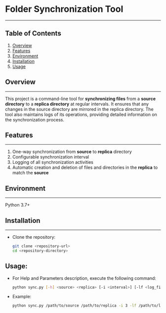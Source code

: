 # Folder Synchronization Tool
___

## Table of Contents

1. [Overview](#overview)
1. [Features](#features)
1. [Environment](#environment)
1. [Installation](#installation)
1. [Usage](#usage)

## Overview
___

This project is a command-line tool for __synchronizing files__ from a __source directory__ to a __replica directory__ at regular intervals. 
It ensures that any changes in the source directory are mirrored in the replica directory. The tool also maintains logs of its 
operations, providing detailed information on the synchronization process.

## Features
___

1. One-way synchronization from __source__ to __replica__ directory 
1. Configurable synchronization interval
1. Logging of all synchronization activities
1. Automatic creation and deletion of files and directories in the __replica__ to match the __source__

## Environment
___

Python 3.7+

## Installation
___

- Clone the repository:
    
    ```sh
    git clone <repository-url>
    cd <repository-directory>
    ```


## Usage:

- For Help and Parameters description, execute the following command:

    ```sh
    python sync.py [-h] <source> <replica> [-i <interval>] [-lf <log_file>]
    ```

- Example:

    ```sh
    python sync.py /path/to/source /path/to/replica -i 3 -lf /path/to/logs/sync.log
    ```
